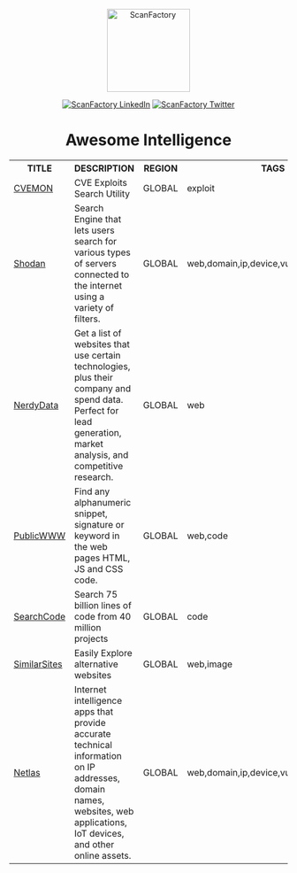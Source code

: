 <div align='center'><p><a href='https://in.scanfactory.io'><img width='150px' src='https://in.scanfactory.io/assets/img/scanfactory-logo.png' alt='ScanFactory'></a><div id='badges'><a href='https://www.linkedin.com/company/scanfactory-io'><img src='https://img.shields.io/badge/LinkedIn-black?style=for-the-badge&logo=linkedin&logoColor=white' alt='ScanFactory LinkedIn'/></a> <a href='https://twitter.com/scanfactory_io'><img src='https://img.shields.io/badge/Twitter-black?style=for-the-badge&logo=twitter&logoColor=white' alt='ScanFactory Twitter'/></a><br></div><h1>Awesome Intelligence</h1><table><tr><th>TITLE</th><th>DESCRIPTION</th><th>REGION</th><th>TAGS</th></tr>
<tr><td><a href='https://in.scanfactory.io/cvemon.html'>CVEMON</a></td><td>CVE Exploits Search Utility</td><td>GLOBAL</td><td>exploit</td></tr>
<tr><td><a href='https://shodan.io'>Shodan</a></td><td>Search Engine that lets users search for various types of servers connected to the internet using a variety of filters.</td><td>GLOBAL</td><td>web,domain,ip,device,vulnerability,image</td></tr>
<tr><td><a href='https://www.nerdydata.com/'>NerdyData</a></td><td> Get a list of websites that use certain technologies, plus their company and spend data. Perfect for lead generation, market analysis, and competitive research.</td><td>GLOBAL</td><td>web</td></tr>
<tr><td><a href='https://publicwww.com'>PublicWWW</a></td><td>Find any alphanumeric snippet, signature or keyword in the web pages HTML, JS and CSS code.</td><td>GLOBAL</td><td>web,code</td></tr>
<tr><td><a href='https://searchcode.com'>SearchCode</a></td><td>Search 75 billion lines of code from 40 million projects</td><td>GLOBAL</td><td>code</td></tr>
<tr><td><a href='https://www.similarsites.com/'>SimilarSites</a></td><td>Easily Explore alternative websites</td><td>GLOBAL</td><td>web,image</td></tr>
<tr><td><a href='https://netlas.io/'>Netlas</a></td><td>Internet intelligence apps that provide accurate technical information on IP addresses, domain names, websites, web applications, IoT devices, and other online assets.</td><td>GLOBAL</td><td>web,domain,ip,device,vulnerability</td></tr>
</table></div>